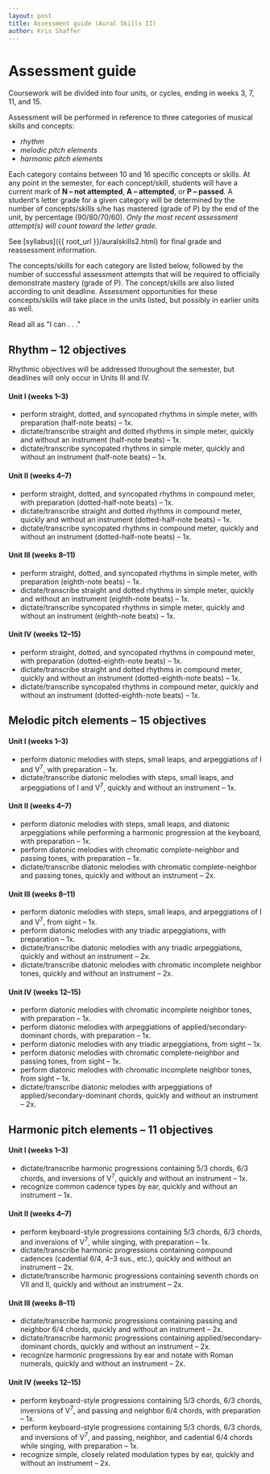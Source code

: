 ```yaml
---
layout: post
title: Assessment guide (Aural Skills II)
author: Kris Shaffer
---
```


# Assessment guide #

Coursework will be divided into four units, or cycles, ending in weeks 3, 7, 11, and 15.

Assessment will be performed in reference to three categories of musical skills and concepts: 

- *rhythm*  
- *melodic pitch elements*  
- *harmonic pitch elements*  

Each category contains between 10 and 16 specific concepts or skills. At any point in the semester, for each concept/skill, students will have a current mark of **N – not attempted**, **A – attempted**, or **P – passed**. A student's letter grade for a given category will be determined by the number of concepts/skills s/he has mastered (grade of P) by the end of the unit, by percentage (90/80/70/60). *Only the most recent assessment attempt(s) will count toward the letter grade.*

See [syllabus]({{ root_url }}/auralskills2.html) for final grade and reassessment information.

The concepts/skills for each category are listed below, followed by the number of successful assessment attempts that will be required to officially demonstrate mastery (grade of P). The concept/skills are also listed according to unit deadline. Assessment opportunities for these concepts/skills will take place in the units listed, but possibly in earlier units as well.

Read all as "I can . . ."

## Rhythm – 12 objectives ##

Rhythmic objectives will be addressed throughout the semester, but deadlines will only occur in Units III and IV.

#### Unit I (weeks 1–3) ####

- perform straight, dotted, and syncopated rhythms in simple meter, with preparation (half-note beats) – 1x.  
- dictate/transcribe straight and dotted rhythms in simple meter, quickly and without an instrument (half-note beats) – 1x.  
- dictate/transcribe syncopated rhythms in simple meter, quickly and without an instrument (half-note beats) – 1x.  

#### Unit II (weeks 4–7) ####

- perform straight, dotted, and syncopated rhythms in compound meter, with preparation (dotted-half-note beats) – 1x.  
- dictate/transcribe straight and dotted rhythms in compound meter, quickly and without an instrument (dotted-half-note beats) – 1x.  
- dictate/transcribe syncopated rhythms in compound meter, quickly and without an instrument (dotted-half-note beats) – 1x.  


#### Unit III (weeks 8–11) ####

- perform straight, dotted, and syncopated rhythms in simple meter, with preparation (eighth-note beats) – 1x.  
- dictate/transcribe straight and dotted rhythms in simple meter, quickly and without an instrument (eighth-note beats) – 1x.  
- dictate/transcribe syncopated rhythms in simple meter, quickly and without an instrument (eighth-note beats) – 1x.  

#### Unit IV (weeks 12–15) ####

- perform straight, dotted, and syncopated rhythms in compound meter, with preparation (dotted-eighth-note beats) – 1x.  
- dictate/transcribe straight and dotted rhythms in compound meter, quickly and without an instrument (dotted-eighth-note beats) – 1x.  
- dictate/transcribe syncopated rhythms in compound meter, quickly and without an instrument (dotted-eighth-note beats) – 1x.  

## Melodic pitch elements – 15 objectives ##

#### Unit I (weeks 1–3) ####

- perform diatonic melodies with steps, small leaps, and arpeggiations of I and V<sup>7</sup>, with preparation – 1x.  
- dictate/transcribe diatonic melodies with steps, small leaps, and arpeggiations of I and V<sup>7</sup>, quickly and without an instrument – 1x.  

#### Unit II (weeks 4–7) ####

- perform diatonic melodies with steps, small leaps, and diatonic arpeggiations while performing a harmonic progression at the keyboard, with preparation – 1x.  
- perform diatonic melodies with chromatic complete-neighbor and passing tones, with preparation – 1x.  
- dictate/transcribe diatonic melodies with chromatic complete-neighbor and passing tones, quickly and without an instrument – 2x.  

#### Unit III (weeks 8–11) ####

- perform diatonic melodies with steps, small leaps, and arpeggiations of I and V<sup>7</sup>, from sight – 1x.  
- perform diatonic melodies with any triadic arpeggiations, with preparation – 1x.  
- dictate/transcribe diatonic melodies with any triadic arpeggiations, quickly and without an instrument – 2x.  
- dictate/transcribe diatonic melodies with chromatic incomplete neighbor tones, quickly and without an instrument – 2x.  

#### Unit IV (weeks 12–15) ####

- perform diatonic melodies with chromatic incomplete neighbor tones, with preparation – 1x.  
- perform diatonic melodies with arpeggiations of applied/secondary-dominant chords, with preparation – 1x.  
- perform diatonic melodies with any triadic arpeggiations, from sight – 1x.  
- perform diatonic melodies with chromatic complete-neighbor and passing tones, from sight – 1x.  
- perform diatonic melodies with chromatic incomplete neighbor tones, from sight – 1x.  
- dictate/transcribe diatonic melodies with arpeggiations of applied/secondary-dominant chords, quickly and without an instrument – 2x.  

 
## Harmonic pitch elements – 11 objectives ##

#### Unit I (weeks 1–3) ####

- dictate/transcribe harmonic progressions containing 5/3 chords, 6/3 chords, and inversions of V<sup>7</sup>, quickly and without an instrument – 1x.  
- recognize common cadence types by ear, quickly and without an instrument – 1x.  

#### Unit II (weeks 4–7) ####

- perform keyboard-style progressions containing 5/3 chords, 6/3 chords, and inversions of V<sup>7</sup>, while singing, with preparation – 1x.  
- dictate/transcribe harmonic progressions containing compound cadences (cadential 6/4, 4–3 sus., etc.), quickly and without an instrument – 2x.  
- dictate/transcribe harmonic progressions containing seventh chords on VII and II, quickly and without an instrument – 2x.  

#### Unit III (weeks 8–11) ####

- dictate/transcribe harmonic progressions containing passing and neighbor 6/4 chords, quickly and without an instrument – 2x.  
- dictate/transcribe harmonic progressions containing applied/secondary-dominant chords, quickly and without an instrument – 2x.  
- recognize harmonic progressions by ear and notate with Roman numerals, quickly and without an instrument – 2x.  

#### Unit IV (weeks 12–15) ####

- perform keyboard-style progressions containing 5/3 chords, 6/3 chords, inversions of V<sup>7</sup>, and passing and neighbor 6/4 chords, with preparation – 1x.  
- perform keyboard-style progressions containing 5/3 chords, 6/3 chords, and inversions of V<sup>7</sup>, and passing, neighbor, and cadential 6/4 chords while singing, with preparation – 1x.  
- recognize simple, closely related modulation types by ear, quickly and without an instrument – 2x.  


